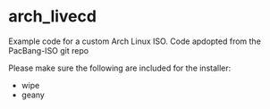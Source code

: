 # arch_livecd
Example code for a custom Arch Linux ISO.
Code apdopted from the PacBang-ISO git repo

Please make sure the following are included for the installer:

- wipe
- geany
